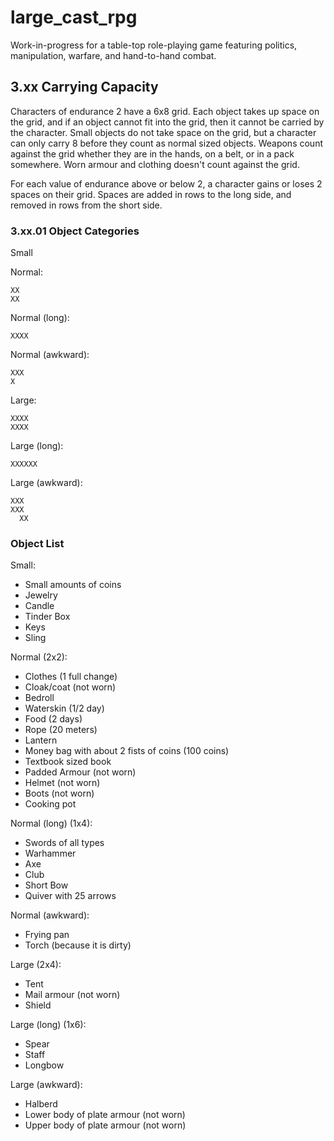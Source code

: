 # large_cast_rpg
Work-in-progress for a table-top role-playing game featuring politics, manipulation, warfare, and hand-to-hand combat.

## 3.xx Carrying Capacity

Characters of endurance 2 have a 6x8 grid. Each object takes up space on
the grid, and if an object cannot fit into the grid, then it cannot be
carried by the character. Small objects do not take space on the grid,
but a character can only carry 8 before they count as normal sized
objects. Weapons count against the grid whether they are in the hands,
on a belt, or in a pack somewhere. Worn armour and clothing doesn't
count against the grid.

For each value of endurance above or below 2, a character gains or loses
2 spaces on their grid. Spaces are added in rows to the long side, and
removed in rows from the short side.

### 3.xx.01 Object Categories

Small

Normal:

```
XX
XX
```

Normal (long):

```
XXXX
```

Normal (awkward):

```
XXX
X
```

Large:

```
XXXX
XXXX
```

Large (long):

```
XXXXXX
```

Large (awkward):

```
XXX
XXX
  XX
```

### Object List

Small:
-   Small amounts of coins
-   Jewelry
-   Candle
-   Tinder Box
-   Keys
-   Sling

Normal (2x2):
-   Clothes (1 full change)
-   Cloak/coat (not worn)
-   Bedroll
-   Waterskin (1/2 day)
-   Food (2 days)
-   Rope (20 meters)
-   Lantern
-   Money bag with about 2 fists of coins (100 coins)
-   Textbook sized book
-   Padded Armour (not worn)
-   Helmet (not worn)
-   Boots (not worn)
-   Cooking pot

Normal (long) (1x4):
-   Swords of all types
-   Warhammer
-   Axe
-   Club
-   Short Bow
-   Quiver with 25 arrows

Normal (awkward):
-   Frying pan
-   Torch (because it is dirty)

Large (2x4):
-   Tent
-   Mail armour (not worn)
-   Shield

Large (long) (1x6):
-   Spear
-   Staff
-   Longbow

Large (awkward):
-   Halberd
-   Lower body of plate armour (not worn)
-   Upper body of plate armour (not worn)
